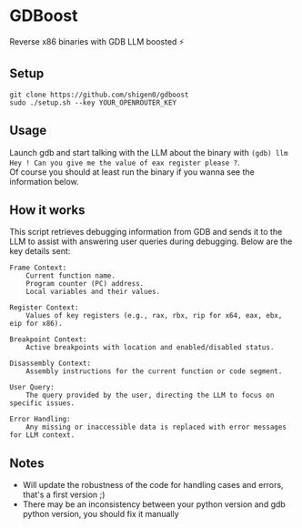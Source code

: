 # GDBoost

Reverse x86 binaries with GDB LLM boosted ⚡

## Setup

`git clone https://github.com/shigen0/gdboost`  
`sudo ./setup.sh --key YOUR_OPENROUTER_KEY`

## Usage

Launch gdb and start talking with the LLM about the binary with `(gdb) llm Hey ! Can you give me the value of eax register please ?`.  
Of course you should at least run the binary if you wanna see the information below.

## How it works

This script retrieves debugging information from GDB and sends it to the LLM to assist with answering user queries during debugging. Below are the key details sent:

    Frame Context:
        Current function name.
        Program counter (PC) address.
        Local variables and their values.

    Register Context:
        Values of key registers (e.g., rax, rbx, rip for x64, eax, ebx, eip for x86).

    Breakpoint Context:
        Active breakpoints with location and enabled/disabled status.

    Disassembly Context:
        Assembly instructions for the current function or code segment.

    User Query:
        The query provided by the user, directing the LLM to focus on specific issues.

    Error Handling:
        Any missing or inaccessible data is replaced with error messages for LLM context.

## Notes

- Will update the robustness of the code for handling cases and errors, that's a first version ;)
- There may be an inconsistency between your python version and gdb python version, you should fix it manually
